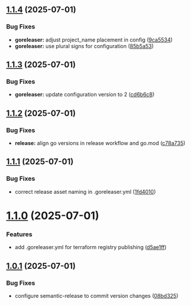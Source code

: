 ## [1.1.4](https://github.com/terraform-tacticalrmm/terraform-provider-tacticalrmm/compare/v1.1.3...v1.1.4) (2025-07-01)


### Bug Fixes

* **goreleaser:** adjust project_name placement in config ([9ca5534](https://github.com/terraform-tacticalrmm/terraform-provider-tacticalrmm/commit/9ca5534451bdfce05a6aa0817a5f74219a68ec51))
* **goreleaser:** use plural signs for configuration ([85b5a53](https://github.com/terraform-tacticalrmm/terraform-provider-tacticalrmm/commit/85b5a5327f5541a0846849ed08543c1ee7bf969a))

## [1.1.3](https://github.com/terraform-tacticalrmm/terraform-provider-tacticalrmm/compare/v1.1.2...v1.1.3) (2025-07-01)


### Bug Fixes

* **goreleaser:** update configuration version to 2 ([cd6b6c8](https://github.com/terraform-tacticalrmm/terraform-provider-tacticalrmm/commit/cd6b6c84501cac5c2fdce5fd9a029ca504e67866))

## [1.1.2](https://github.com/terraform-tacticalrmm/terraform-provider-tacticalrmm/compare/v1.1.1...v1.1.2) (2025-07-01)


### Bug Fixes

* **release:** align go versions in release workflow and go.mod ([c78a735](https://github.com/terraform-tacticalrmm/terraform-provider-tacticalrmm/commit/c78a7357e45eaa34cf3e23af87074d259b26a686))

## [1.1.1](https://github.com/terraform-tacticalrmm/terraform-provider-tacticalrmm/compare/v1.1.0...v1.1.1) (2025-07-01)


### Bug Fixes

* correct release asset naming in .goreleaser.yml ([1fd4010](https://github.com/terraform-tacticalrmm/terraform-provider-tacticalrmm/commit/1fd4010cf83e5a9206adb371bc64a73786169e03))

# [1.1.0](https://github.com/terraform-tacticalrmm/terraform-provider-tacticalrmm/compare/v1.0.1...v1.1.0) (2025-07-01)


### Features

* add .goreleaser.yml for terraform registry publishing ([d5ae1ff](https://github.com/terraform-tacticalrmm/terraform-provider-tacticalrmm/commit/d5ae1ff4f6358895e9d17ac3db6b0d7d3c6d6f04))

## [1.0.1](https://github.com/terraform-tacticalrmm/terraform-provider-tacticalrmm/compare/v1.0.0...v1.0.1) (2025-07-01)


### Bug Fixes

* configure semantic-release to commit version changes ([08bd325](https://github.com/terraform-tacticalrmm/terraform-provider-tacticalrmm/commit/08bd325926840d557cac75eb2349f199261de8b2))
